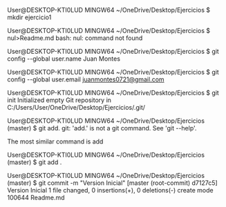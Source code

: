 User@DESKTOP-KTI0LUD MINGW64 ~/OneDrive/Desktop/Ejercicios
$ mkdir ejercicio1

User@DESKTOP-KTI0LUD MINGW64 ~/OneDrive/Desktop/Ejercicios
$ nul>Readme.md
bash: nul: command not found

User@DESKTOP-KTI0LUD MINGW64 ~/OneDrive/Desktop/Ejercicios
$ git config --global user.name Juan Montes

User@DESKTOP-KTI0LUD MINGW64 ~/OneDrive/Desktop/Ejercicios
$ git config --global user.email juanmontes0721@gmail.com

User@DESKTOP-KTI0LUD MINGW64 ~/OneDrive/Desktop/Ejercicios
$ git init
Initialized empty Git repository in C:/Users/User/OneDrive/Desktop/Ejercicios/.git/

User@DESKTOP-KTI0LUD MINGW64 ~/OneDrive/Desktop/Ejercicios (master)
$ git add.
git: 'add.' is not a git command. See 'git --help'.

The most similar command is
        add

User@DESKTOP-KTI0LUD MINGW64 ~/OneDrive/Desktop/Ejercicios (master)
$ git add .

User@DESKTOP-KTI0LUD MINGW64 ~/OneDrive/Desktop/Ejercicios (master)
$ git commit -m "Version Inicial"
[master (root-commit) d7127c5] Version Inicial
 1 file changed, 0 insertions(+), 0 deletions(-)
 create mode 100644 Readme.md